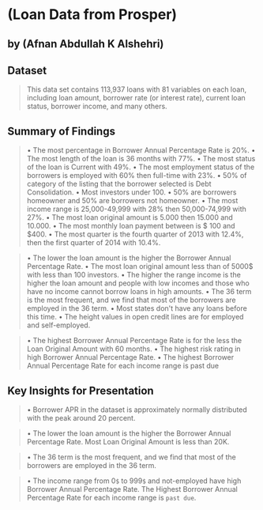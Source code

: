 # (Loan Data from Prosper)
## by (Afnan Abdullah K Alshehri)


## Dataset

> This data set contains 113,937 loans with 81 variables on each loan, including loan amount, borrower rate (or interest rate), current loan status, borrower income, and many others.


## Summary of Findings

> • The most percentage in Borrower Annual Percentage Rate is 20%.
> • The most length of the loan is 36 months with 77%.
> • The most status of the loan is Current with 49%.
> • The most employment status of the borrowers is employed with 60% then full-time with 23%.
> • 50% of category of the listing that the borrower selected is Debt Consolidation.
> • Most investors under 100.
> • 50% are borrowers homeowner and 50% are borrowers not homeowner.
> • The most income range is 25,000-49,999 with 28% then 50,000-74,999 with 27%.
> • The most loan original amount is 5.000 then 15.000 and 10.000.
> • The most monthly loan payment between is $ 100 and $400.
> • The most quarter is the fourth quarter of 2013 with 12.4%, then the first quarter of 2014 with 10.4%.

> • The lower the loan amount is the higher the Borrower Annual Percentage Rate.
> • The most loan original amount less than of 5000$ with less than 100 investors.
> • The higher the range income is the higher the loan amount and people with low incomes and those who have no income cannot borrow loans in high amounts.
> • The 36 term is the most frequent, and we find that most of the borrowers are employed in the 36 term.
> • Most states don't have any loans before this time.
> • The height values in open credit lines are for employed and self-employed.

> • The highest Borrower Annual Percentage Rate is for the less the Loan Original Amount with 60 months.
> • The highest risk rating in high Borrower Annual Percentage Rate.
> • The highest Borrower Annual Percentage Rate for each income range is past due



## Key Insights for Presentation

> • Borrower APR in the dataset is approximately normally distributed with the peak around 20 percent.

> • The lower the loan amount is the higher the Borrower Annual Percentage Rate.
Most Loan Original Amount is less than 20K.

> • The 36 term is the most frequent, and we find that most of the borrowers are employed in the 36 term.

> • The income range from 0`$` to 999`$` and not-employed have high Borrower Annual Percentage Rate. The Highest Borrower Annual Percentage Rate for each income range is `past due`.
